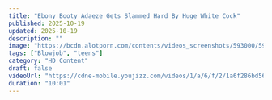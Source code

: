 ```yaml
---
title: "Ebony Booty Adaeze Gets Slammed Hard By Huge White Cock"
published: 2025-10-19
updated: 2025-10-19
description: ""
image: "https://bcdn.alotporn.com/contents/videos_screenshots/593000/593863/360x203/1.jpg"
tags: ["Blowjob", "teens"]
category: "HD Content"
draft: false
videoUrl: "https://cdne-mobile.youjizz.com/videos/1/a/6/f/2/1a6f286bd560e003f97d42252709fdb71752534490-640-360-473-h264.mp4?validfrom=1760830293&validto=1761003093&rate=90816&hash=Wi4GmuW8k48%2FTAbsPfsf8BO0kHU%3D&d=1"
duration: "10:01"
---
```



